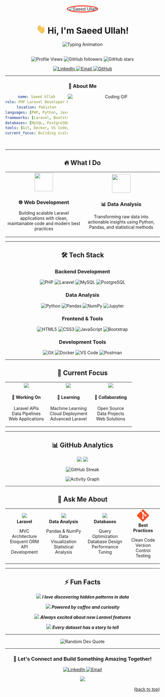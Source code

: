 <!-- Improved compatibility of back to top link: See: https://github.com/othneildrew/Best-README-Template/pull/73 -->
<a id="readme-top"></a>
<!--
*** Thanks for checking out my GitHub profile! If you have a suggestion
*** that would make this better, please fork the repo and create a pull request
*** or simply open an issue with the tag "enhancement".
*** Don't forget to give the project a star!
*** Thanks again! Now go create something AMAZING! :D
-->

<!-- PROFILE HEADER -->
<div align="center">
  
  <!-- Profile Image -->
  <img src="https://avatars.githubusercontent.com/u/saeedullah55?v=4" alt="Saeed Ullah" width="120" height="120" style="border-radius: 50%; border: 3px solid #FF2D20;"/>
  
  <!-- Animated Greeting -->
  <h1>
    <img src="https://raw.githubusercontent.com/ABSphreak/ABSphreak/master/gifs/Hi.gif" width="30px" height="30px"> 
    Hi, I'm Saeed Ullah!
  </h1>
  
  <!-- Typing Animation -->
  <div align="center">
    <img src="https://readme-typing-svg.herokuapp.com?font=Fira+Code&size=22&duration=3000&pause=1000&color=FF2D20&center=true&vCenter=true&width=600&lines=PHP+Laravel+Developer;Data+Analyst;Problem+Solver;Coffee+%2B+Code+Enthusiast" alt="Typing Animation" />
  </div>
  
  <br/>
  
  <!-- Badges -->
  <p align="center">
    <img src="https://komarev.com/ghpvc/?username=saeedullah55&label=Profile%20views&color=0e75b6&style=flat" alt="Profile Views" />
    <img src="https://img.shields.io/github/followers/saeedullah55?label=Followers&style=social" alt="GitHub followers" />
    <img src="https://img.shields.io/github/stars/saeedullah55?label=Stars&style=social" alt="GitHub stars" />
  </p>
  
  <!-- Social Links -->
  <p align="center">
    <a href="https://linkedin.com/in/saeedullah55">
      <img src="https://img.shields.io/badge/LinkedIn-0077B5?style=for-the-badge&logo=linkedin&logoColor=white" alt="LinkedIn"/>
    </a>
    <a href="mailto:your.email@example.com">
      <img src="https://img.shields.io/badge/Email-D14836?style=for-the-badge&logo=gmail&logoColor=white" alt="Email"/>
    </a>
    <a href="https://github.com/saeedullah55">
      <img src="https://img.shields.io/badge/GitHub-100000?style=for-the-badge&logo=github&logoColor=white" alt="GitHub"/>
    </a>
  </p>
  
</div>

---

<!-- QUICK INTRO -->
<div align="center">
  
  ### 🚀 About Me
  
  <img align="right" alt="Coding GIF" width="300" src="https://cdn.dribbble.com/users/1162077/screenshots/3848914/programmer.gif">
  
  ```yaml
  name: Saeed Ullah
  role: PHP Laravel Developer & Data Analyst
  location: Pakistan
  languages: [PHP, Python, JavaScript, SQL]
  frameworks: [Laravel, Bootstrap, jQuery]
  databases: [MySQL, PostgreSQL]
  tools: [Git, Docker, VS Code, Postman]
  current_focus: Building scalable web apps & data insights
  ```
  
</div>

<br clear="both" />

---

<!-- WHAT I DO -->
<div align="center">
  
  ## 🔥 What I Do
  
  <table>
    <tr>
      <td align="center" width="50%">
        <img src="https://cdn.jsdelivr.net/gh/devicons/devicon/icons/laravel/laravel-plain.svg" width="60px" height="60px"/>
        <h3>🌐 Web Development</h3>
        <p>Building scalable Laravel applications with clean, maintainable code and modern best practices</p>
      </td>
      <td align="center" width="50%">
        <img src="https://cdn.jsdelivr.net/gh/devicons/devicon/icons/python/python-original.svg" width="60px" height="60px"/>
        <h3>📊 Data Analysis</h3>
        <p>Transforming raw data into actionable insights using Python, Pandas, and statistical methods</p>
      </td>
    </tr>
  </table>
  
</div>

---

<!-- TECH STACK -->
<div align="center">
  
  ## 🛠️ Tech Stack
  
  ### Backend Development
  <p>
    <img src="https://img.shields.io/badge/PHP-777BB4?style=for-the-badge&logo=php&logoColor=white" alt="PHP"/>
    <img src="https://img.shields.io/badge/Laravel-FF2D20?style=for-the-badge&logo=laravel&logoColor=white" alt="Laravel"/>
    <img src="https://img.shields.io/badge/MySQL-4479A1?style=for-the-badge&logo=mysql&logoColor=white" alt="MySQL"/>
    <img src="https://img.shields.io/badge/PostgreSQL-316192?style=for-the-badge&logo=postgresql&logoColor=white" alt="PostgreSQL"/>
  </p>
  
  ### Data Analysis
  <p>
    <img src="https://img.shields.io/badge/Python-3776AB?style=for-the-badge&logo=python&logoColor=white" alt="Python"/>
    <img src="https://img.shields.io/badge/Pandas-150458?style=for-the-badge&logo=pandas&logoColor=white" alt="Pandas"/>
    <img src="https://img.shields.io/badge/NumPy-013243?style=for-the-badge&logo=numpy&logoColor=white" alt="NumPy"/>
    <img src="https://img.shields.io/badge/Jupyter-F37626?style=for-the-badge&logo=jupyter&logoColor=white" alt="Jupyter"/>
  </p>
  
  ### Frontend & Tools
  <p>
    <img src="https://img.shields.io/badge/HTML5-E34F26?style=for-the-badge&logo=html5&logoColor=white" alt="HTML5"/>
    <img src="https://img.shields.io/badge/CSS3-1572B6?style=for-the-badge&logo=css3&logoColor=white" alt="CSS3"/>
    <img src="https://img.shields.io/badge/JavaScript-F7DF1E?style=for-the-badge&logo=javascript&logoColor=black" alt="JavaScript"/>
    <img src="https://img.shields.io/badge/Bootstrap-563D7C?style=for-the-badge&logo=bootstrap&logoColor=white" alt="Bootstrap"/>
  </p>
  
  ### Development Tools
  <p>
    <img src="https://img.shields.io/badge/Git-F05032?style=for-the-badge&logo=git&logoColor=white" alt="Git"/>
    <img src="https://img.shields.io/badge/Docker-2CA5E0?style=for-the-badge&logo=docker&logoColor=white" alt="Docker"/>
    <img src="https://img.shields.io/badge/VS_Code-007ACC?style=for-the-badge&logo=visual-studio-code&logoColor=white" alt="VS Code"/>
    <img src="https://img.shields.io/badge/Postman-FF6C37?style=for-the-badge&logo=postman&logoColor=white" alt="Postman"/>
  </p>
  
</div>

---

<!-- CURRENT ACTIVITIES -->
<div align="center">
  
  ## 🎯 Current Focus
  
  <table>
    <tr>
      <td align="center" width="33%">
        <img src="https://media.giphy.com/media/WUlplcMpOCEmTGBtBW/giphy.gif" width="50">
        <h4>🔭 Working On</h4>
        <p>Laravel APIs<br/>Data Pipelines<br/>Web Applications</p>
      </td>
      <td align="center" width="33%">
        <img src="https://media.giphy.com/media/L1R1tvI9svkIWwpVYr/giphy.gif" width="50">
        <h4>🌱 Learning</h4>
        <p>Machine Learning<br/>Cloud Deployment<br/>Advanced Laravel</p>
      </td>
      <td align="center" width="33%">
        <img src="https://media.giphy.com/media/f3iwJFOVOwuy7K6FFw/giphy.gif" width="50">
        <h4>👯 Collaborating</h4>
        <p>Open Source<br/>Data Projects<br/>Web Solutions</p>
      </td>
    </tr>
  </table>
  
</div>

---

<!-- GITHUB STATS -->
<div align="center">
  
  ## 📊 GitHub Analytics
  
  <p>
    <img height="180em" src="https://github-readme-stats.vercel.app/api?username=saeedullah55&show_icons=true&theme=radical&include_all_commits=true&count_private=true"/>
    <img height="180em" src="https://github-readme-stats.vercel.app/api/top-langs/?username=saeedullah55&layout=compact&theme=radical&langs_count=8"/>
  </p>
  
  <p>
    <img src="https://github-readme-streak-stats.herokuapp.com/?user=saeedullah55&theme=radical" alt="GitHub Streak"/>
  </p>
  
  <p>
    <img src="https://github-readme-activity-graph.vercel.app/graph?username=saeedullah55&theme=redical&bg_color=0D1117&color=FF6B6B&line=FF2D20&point=FFFFFF&area=true&hide_border=true" alt="Activity Graph"/>
  </p>
  
</div>

---

<!-- ASK ME ABOUT -->
<div align="center">
  
  ## 💬 Ask Me About
  
  <table>
    <tr>
      <td align="center">
        <img src="https://cdn.jsdelivr.net/gh/devicons/devicon/icons/laravel/laravel-plain.svg" width="40"/>
        <br/><b>Laravel</b>
        <p>MVC Architecture<br/>Eloquent ORM<br/>API Development</p>
      </td>
      <td align="center">
        <img src="https://cdn.jsdelivr.net/gh/devicons/devicon/icons/python/python-original.svg" width="40"/>
        <br/><b>Data Analysis</b>
        <p>Pandas & NumPy<br/>Data Visualization<br/>Statistical Analysis</p>
      </td>
      <td align="center">
        <img src="https://cdn.jsdelivr.net/gh/devicons/devicon/icons/mysql/mysql-original.svg" width="40"/>
        <br/><b>Databases</b>
        <p>Query Optimization<br/>Database Design<br/>Performance Tuning</p>
      </td>
      <td align="center">
        <img src="https://raw.githubusercontent.com/devicons/devicon/master/icons/git/git-original.svg" width="40"/>
        <br/><b>Best Practices</b>
        <p>Clean Code<br/>Version Control<br/>Testing</p>
      </td>
    </tr>
  </table>
  
</div>

---

<!-- FUN FACTS -->
<div align="center">
  
  ## ⚡ Fun Facts
  
  <img src="https://media.giphy.com/media/ObNTw8Uzwy6KQ/giphy.gif" width="30px">&nbsp;***I love discovering hidden patterns in data***
  
  <img src="https://media.giphy.com/media/VgCDAzcKvsR6OM0uWg/giphy.gif" width="30px">&nbsp;***Powered by coffee and curiosity***
  
  <img src="https://media.giphy.com/media/LnQjpWaON8nhr21vNW/giphy.gif" width="30px">&nbsp;***Always excited about new Laravel features***
  
  <img src="https://media.giphy.com/media/WUlplcMpOCEmTGBtBW/giphy.gif" width="30px">&nbsp;***Every dataset has a story to tell***
  
</div>

---

<!-- QUOTE -->
<div align="center">
  
  <img src="https://quotes-github-readme.vercel.app/api?type=horizontal&theme=radical" alt="Random Dev Quote"/>
  
</div>

---

<!-- FOOTER -->
<div align="center">
  
  ### 🤝 Let's Connect and Build Something Amazing Together!
  
  <p>
    <a href="https://linkedin.com/in/saeedullah55">
      <img src="https://img.shields.io/badge/LinkedIn-Connect-0077B5?style=for-the-badge&logo=linkedin&logoColor=white" alt="LinkedIn"/>
    </a>
    <a href="mailto:your.email@example.com">
      <img src="https://img.shields.io/badge/Email-Contact-D14836?style=for-the-badge&logo=gmail&logoColor=white" alt="Email"/>
    </a>
  </p>
  
  <img src="https://capsule-render.vercel.app/api?type=waving&color=gradient&height=60&section=footer"/>
  
</div>

<p align="right">(<a href="#readme-top">back to top</a>)</p>
